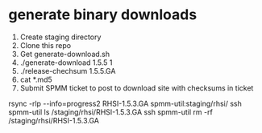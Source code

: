 # generate binary downloads
1. Create staging directory
2. Clone this repo
3. Get generate-download.sh
4. ./generate-download 1.5.5 1
5. ./release-chechsum 1.5.5.GA
6. cat *.md5
7. Submit SPMM ticket to post to download site with checksums in ticket


rsync -rlp --info=progress2 RHSI-1.5.3.GA spmm-util:staging/rhsi/
ssh spmm-util ls /staging/rhsi/RHSI-1.5.3.GA
ssh spmm-util rm -rf /staging/rhsi/RHSI-1.5.3.GA